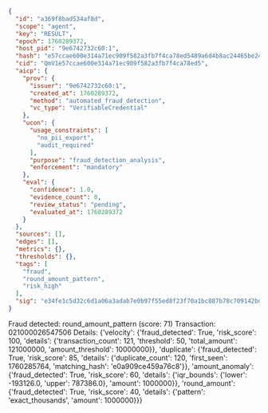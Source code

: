 ```json
{
  "id": "a369f8bad534af8d",
  "scope": "agent",
  "key": "RESULT",
  "epoch": 1760289372,
  "host_pid": "9e6742732c60:1",
  "hash": "e57ccae600e314a71ec909f582a3fb7f4ca78ed5489a6d4b8ac24465be24a3f4",
  "cid": "QmV1e57ccae600e314a71ec909f582a3fb7f4ca78ed5",
  "aicp": {
    "prov": {
      "issuer": "9e6742732c60:1",
      "created_at": 1760289372,
      "method": "automated_fraud_detection",
      "vc_type": "VerifiableCredential"
    },
    "ucon": {
      "usage_constraints": [
        "no_pii_export",
        "audit_required"
      ],
      "purpose": "fraud_detection_analysis",
      "enforcement": "mandatory"
    },
    "eval": {
      "confidence": 1.0,
      "evidence_count": 0,
      "review_status": "pending",
      "evaluated_at": 1760289372
    }
  },
  "sources": [],
  "edges": [],
  "metrics": {},
  "thresholds": {},
  "tags": [
    "fraud",
    "round_amount_pattern",
    "risk_high"
  ],
  "sig": "e34fe1c5d32c6d1a06a3adab7e0b97f55ed8f23f70a1bc887b78c709142bdac1"
}
```

Fraud detected: round_amount_pattern (score: 71)
Transaction: 021000026547506
Details: {'velocity': {'fraud_detected': True, 'risk_score': 100, 'details': {'transaction_count': 121, 'threshold': 50, 'total_amount': 121000000, 'amount_threshold': 10000000}}, 'duplicate': {'fraud_detected': True, 'risk_score': 85, 'details': {'duplicate_count': 120, 'first_seen': 1760285764, 'matching_hash': 'e0a909ce459a76c8'}}, 'amount_anomaly': {'fraud_detected': True, 'risk_score': 60, 'details': {'iqr_bounds': {'lower': -193126.0, 'upper': 787386.0}, 'amount': 1000000}}, 'round_amount': {'fraud_detected': True, 'risk_score': 40, 'details': {'pattern': 'exact_thousands', 'amount': 1000000}}}